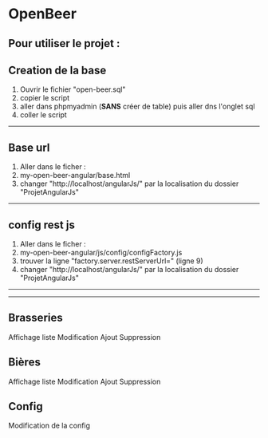 OpenBeer
========

Pour utiliser le projet :
-------------------------

Creation de la base
-------------------
1. Ouvrir le fichier "open-beer.sql"
2. copier le script
3. aller dans phpmyadmin (**SANS** créer de table) puis aller dns l'onglet sql
4. coller le script

---------

Base url
--------
1. Aller dans le ficher :
2. my-open-beer-angular/base.html
3. changer "http://localhost/angularJs/" par la localisation du dossier "ProjetAngularJs"

---------

config rest js
--------------
1. Aller dans le ficher :
2. my-open-beer-angular/js/config/configFactory.js
3. trouver la ligne "factory.server.restServerUrl=" (ligne 9)
4. changer "http://localhost/angularJs/" par la localisation du dossier "ProjetAngularJs"

---------

---------

Brasseries
----------

Affichage liste
Modification
Ajout
Suppression

Bières
------

Affichage liste
Modification
Ajout
Suppression

Config
------

Modification de la config